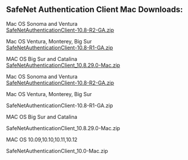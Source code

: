 <h2 style="margin-left:0px;"><strong>SafeNet Authentication Client Mac Downloads:</strong></h2>


<p style="margin-left:0px;text-align:justify;">Mac OS Sonoma and Ventura<br>
<a target="_blank" rel="noopener noreferrer" href="https://github.com/usasmartcard/safenet-authentication-client/raw/main/SafeNetAuthenticationClient-10.8-R2-GA.zip">SafeNetAuthenticationClient-10.8-R2-GA.zip</a></p>

<p style="margin-left:0px;text-align:justify;">Mac OS Ventura, Monterey, Big Sur<br>
<a target="_blank" rel="noopener noreferrer" href="https://github.com/usasmartcard/safenet-authentication-client/raw/main/SafeNetAuthenticationClient-10.8-R1-GA.zip ">SafeNetAuthenticationClient-10.8-R1-GA.zip</a></p>

<p style="margin-left:0px;text-align:justify;">MAC OS Big Sur and Catalina<br>
<a target="_blank" rel="noopener noreferrer" href="https://github.com/usasmartcard/safenet-authentication-client/raw/main/SafeNetAuthenticationClient_10.8.29.0-Mac.zip">SafeNetAuthenticationClient_10.8.29.0-Mac.zip</a></p>

<p style="margin-left:0px;text-align:justify;">Mac OS Sonoma and Ventura<br>
<a target="_blank" rel="noopener noreferrer" href="https://github.com/usasmartcard/safenet-authentication-client/raw/main/SafeNetAuthenticationClient-10.8-R2-GA.zip">SafeNetAuthenticationClient-10.8-R2-GA.zip</a></p>



Mac OS Ventura, Monterey, Big Sur

SafeNetAuthenticationClient-10.8-R1-GA.zip 
 
MAC OS Big Sur and Catalina

SafeNetAuthenticationClient_10.8.29.0-Mac.zip

MAC OS 10.09,10.10,10.11,10.12

SafeNetAuthenticationClient_10.0-Mac.zip
